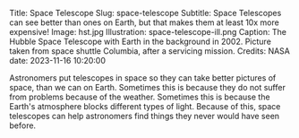 Title: Space Telescope
Slug: space-telescope
Subtitle: Space Telescopes can see better than ones on Earth, but that makes them at least 10x more expensive!
Image: hst.jpg
Illustration: space-telescope-ill.png
Caption: The Hubble Space Telescope with Earth in the background in 2002. Picture taken from space shuttle Columbia, after a servicing mission. Credits: NASA
date: 2023-11-16 10:20:00

<p>Astronomers put telescopes in space so they can take better pictures of space, than we can on Earth.  Sometimes this is because they do not suffer from problems because of the weather. Sometimes this is because the Earth's atmosphere blocks different types of light. Because of this, space telescopes can help astronomers find things they never would have seen before.</p>